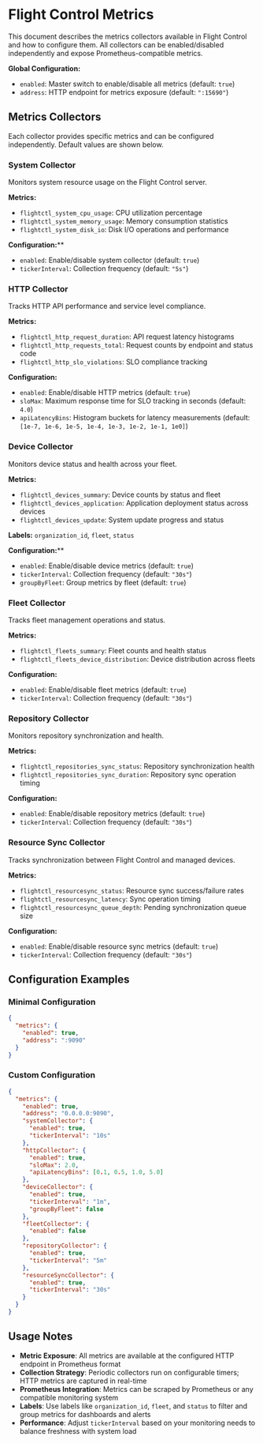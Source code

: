 # Flight Control Metrics

This document describes the metrics collectors available in Flight Control and how to configure them. All collectors can be enabled/disabled independently and expose Prometheus-compatible metrics.

**Global Configuration:**

- `enabled`: Master switch to enable/disable all metrics (default: `true`)
- `address`: HTTP endpoint for metrics exposure (default: `":15690"`)

## Metrics Collectors

Each collector provides specific metrics and can be configured independently. Default values are shown below.

### System Collector

Monitors system resource usage on the Flight Control server.

**Metrics:**

- `flightctl_system_cpu_usage`: CPU utilization percentage
- `flightctl_system_memory_usage`: Memory consumption statistics  
- `flightctl_system_disk_io`: Disk I/O operations and performance

**Configuration:****

- `enabled`: Enable/disable system collector (default: `true`)
- `tickerInterval`: Collection frequency (default: `"5s"`)

### HTTP Collector

Tracks HTTP API performance and service level compliance.

**Metrics:**

- `flightctl_http_request_duration`: API request latency histograms
- `flightctl_http_requests_total`: Request counts by endpoint and status code
- `flightctl_http_slo_violations`: SLO compliance tracking

**Configuration:**

- `enabled`: Enable/disable HTTP metrics (default: `true`)
- `sloMax`: Maximum response time for SLO tracking in seconds (default: `4.0`)
- `apiLatencyBins`: Histogram buckets for latency measurements (default: `[1e-7, 1e-6, 1e-5, 1e-4, 1e-3, 1e-2, 1e-1, 1e0]`)

### Device Collector

Monitors device status and health across your fleet.

**Metrics:**

- `flightctl_devices_summary`: Device counts by status and fleet
- `flightctl_devices_application`: Application deployment status across devices  
- `flightctl_devices_update`: System update progress and status

**Labels:** `organization_id`, `fleet`, `status`

**Configuration:****

- `enabled`: Enable/disable device metrics (default: `true`)
- `tickerInterval`: Collection frequency (default: `"30s"`)
- `groupByFleet`: Group metrics by fleet (default: `true`)

### Fleet Collector

Tracks fleet management operations and status.

**Metrics:**

- `flightctl_fleets_summary`: Fleet counts and health status
- `flightctl_fleets_device_distribution`: Device distribution across fleets

**Configuration:**

- `enabled`: Enable/disable fleet metrics (default: `true`)
- `tickerInterval`: Collection frequency (default: `"30s"`)

### Repository Collector

Monitors repository synchronization and health.

**Metrics:**

- `flightctl_repositories_sync_status`: Repository synchronization health
- `flightctl_repositories_sync_duration`: Repository sync operation timing

**Configuration:**

- `enabled`: Enable/disable repository metrics (default: `true`)
- `tickerInterval`: Collection frequency (default: `"30s"`)

### Resource Sync Collector

Tracks synchronization between Flight Control and managed devices.

**Metrics:**

- `flightctl_resourcesync_status`: Resource sync success/failure rates
- `flightctl_resourcesync_latency`: Sync operation timing
- `flightctl_resourcesync_queue_depth`: Pending synchronization queue size

**Configuration:**

- `enabled`: Enable/disable resource sync metrics (default: `true`)
- `tickerInterval`: Collection frequency (default: `"30s"`)

## Configuration Examples

### Minimal Configuration

```json
{
  "metrics": {
    "enabled": true,
    "address": ":9090"
  }
}
```

### Custom Configuration

```json
{
  "metrics": {
    "enabled": true,
    "address": "0.0.0.0:9090",
    "systemCollector": {
      "enabled": true,
      "tickerInterval": "10s"
    },
    "httpCollector": {
      "enabled": true,
      "sloMax": 2.0,
      "apiLatencyBins": [0.1, 0.5, 1.0, 5.0]
    },
    "deviceCollector": {
      "enabled": true,
      "tickerInterval": "1m",
      "groupByFleet": false
    },
    "fleetCollector": {
      "enabled": false
    },
    "repositoryCollector": {
      "enabled": true,
      "tickerInterval": "5m"
    },
    "resourceSyncCollector": {
      "enabled": true,
      "tickerInterval": "30s"
    }
  }
}
```

## Usage Notes

- **Metric Exposure**: All metrics are available at the configured HTTP endpoint in Prometheus format
- **Collection Strategy**: Periodic collectors run on configurable timers; HTTP metrics are captured in real-time
- **Prometheus Integration**: Metrics can be scraped by Prometheus or any compatible monitoring system
- **Labels**: Use labels like `organization_id`, `fleet`, and `status` to filter and group metrics for dashboards and alerts
- **Performance**: Adjust `tickerInterval` based on your monitoring needs to balance freshness with system load

